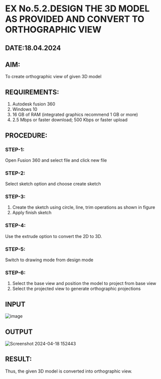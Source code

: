 # EX No.5.2.DESIGN THE 3D MODEL AS PROVIDED AND CONVERT TO ORTHOGRAPHIC VIEW
## DATE:18.04.2024

## AIM: 
To create orthographic view of given 3D model

## REQUIREMENTS: 
1. Autodesk fusion 360
2. Windows 10
3. 16 GB of RAM (integrated graphics recommend 1 GB or more)
4. 2.5 Mbps or faster download; 500 Kbps or faster upload 

## PROCEDURE:

### STEP-1:
Open Fusion 360 and select file and click new file

### STEP-2:
Select sketch option and choose create sketch

### STEP-3: 
1. Create the sketch using circle, line, trim operations as shown in figure
2. Apply finish sketch 

### STEP-4:
 Use the extrude option to convert the 2D to 3D.

### STEP-5:
Switch to drawing mode from design mode 
          
### STEP-6:
1. Select the base view and position the model to project from base view 
2. Select the projected view to generate orthographic projections

## INPUT
![image](https://user-images.githubusercontent.com/113594316/199412055-fa1f658d-65f4-42c2-9c3c-78c93512e905.png)

## OUTPUT

![Screenshot 2024-04-18 152443](https://github.com/mercyarulappan/EX-No.5.2.DESIGN-THE-3D-MODEL-AS-PROVIDED-AND-CONVERT-TO-ORTHOGRAPHIC-VIEW/assets/149233730/cfca9037-154d-40b0-8619-148eea2a06cf)


## RESULT:
Thus, the given 3D model is converted into orthographic view.
